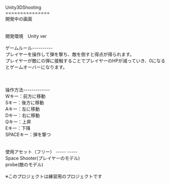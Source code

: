 Unity3DShooting<br>
===============<br>
開発中の画面<br>
<br>
<br>
開発環境　Unity ver <br>
<br>
ゲームルール----------<br>
プレイヤーを操作して弾を撃ち、敵を倒すと得点が得られます。<br>
プレイヤーが敵にの弾に接触することでプレイヤーのHPが減っていき、0になるとゲームオーバーになります。<br>
<br>
<br>
<br>
操作方法-------------<br>
Wキー：前方に移動<br>
Sキー：後方に移動<br>
Aキー：左に移動<br>
Dキー：右に移動<br>
Qキー：上昇<br>
Eキー：下降<br>
SPACEキー：弾を撃つ<br>
<br>
<br>
使用アセット（フリー） ----- ----- <br>
Space Shooter(プレイヤーのモデル)<br>
probe(敵のモデル)<br>
<br>
※このプロジェクトは練習用のプロジェクトです


